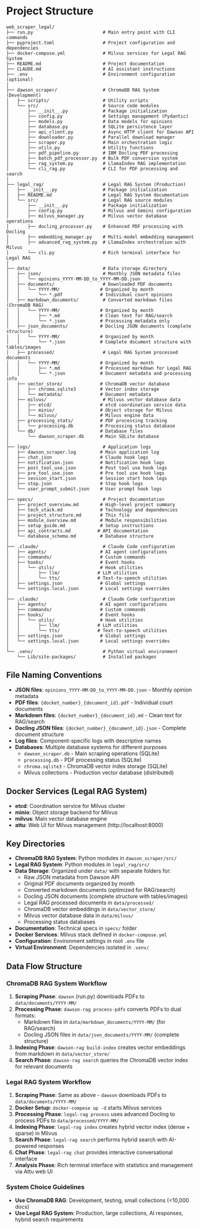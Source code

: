 # Project Structure

```
web_scraper_legal/
├── run.py                          # Main entry point with CLI commands
├── pyproject.toml                  # Project configuration and dependencies
├── docker-compose.yml              # Milvus services for Legal RAG System
├── README.md                       # Project documentation
├── CLAUDE.md                       # AI assistant instructions
├── .env                            # Environment configuration (optional)
│
├── dawson_scraper/                 # ChromaDB RAG System (Development)
│   ├── scripts/                    # Utility scripts
│   └── src/                        # Source code modules
│       ├── __init__.py             # Package initialization
│       ├── config.py               # Settings management (Pydantic)
│       ├── models.py               # Data models for opinions
│       ├── database.py             # SQLite persistence layer
│       ├── api_client.py           # Async HTTP client for Dawson API
│       ├── downloader.py           # Parallel download manager
│       ├── scraper.py              # Main orchestration logic
│       ├── utils.py                # Utility functions
│       ├── pdf_pipeline.py         # IBM Docling PDF processing
│       ├── batch_pdf_processor.py  # Bulk PDF conversion system
│       ├── rag_system.py           # LlamaIndex RAG implementation
│       └── cli_rag.py              # CLI for PDF processing and search
│
├── legal_rag/                      # Legal RAG System (Production)
│   ├── __init__.py                 # Package initialization
│   ├── README.md                   # Legal RAG System documentation
│   └── src/                        # Legal RAG source modules
│       ├── __init__.py             # Package initialization
│       ├── config.py               # Milvus and Gemini configuration
│       ├── milvus_manager.py       # Milvus vector database operations
│       ├── docling_processor.py    # Enhanced PDF processing with Docling
│       ├── embedding_manager.py    # Multi-model embedding management
│       ├── advanced_rag_system.py  # LlamaIndex orchestration with Milvus
│       └── cli.py                  # Rich terminal interface for Legal RAG
│
├── data/                           # Data storage directory
│   ├── json/                       # Monthly JSON metadata files
│   │   └── opinions_YYYY-MM-DD_to_YYYY-MM-DD.json
│   ├── documents/                  # Downloaded PDF documents
│   │   └── YYYY-MM/               # Organized by month
│   │       └── *.pdf              # Individual court opinions
│   ├── markdown_documents/         # Converted markdown files (ChromaDB RAG)
│   │   └── YYYY-MM/               # Organized by month
│   │       ├── *.md               # Clean text for RAG/search
│   │       └── *.json             # Processing metadata only
│   ├── json_documents/            # Docling JSON documents (complete structure)
│   │   └── YYYY-MM/               # Organized by month
│   │       └── *.json             # Complete document structure with tables/images
│   ├── processed/                  # Legal RAG System processed documents
│   │   └── YYYY-MM/               # Organized by month
│   │       ├── *.md               # Processed markdown for Legal RAG
│   │       └── *.json             # Document metadata and processing info
│   ├── vector_store/              # ChromaDB vector database
│   │   ├── chroma.sqlite3         # Vector index storage
│   │   └── metadata/              # Document metadata
│   ├── milvus/                     # Milvus vector database data
│   │   ├── etcd/                  # etcd coordination service data
│   │   ├── minio/                 # Object storage for Milvus
│   │   └── milvus/                # Milvus engine data
│   ├── processing_stats/          # PDF processing tracking
│   │   └── processing.db          # Processing status database
│   └── db/                        # Database files
│       └── dawson_scraper.db      # Main SQLite database
│
├── logs/                           # Application logs
│   ├── dawson_scraper.log         # Main application log
│   ├── chat.json                  # Claude hook logs
│   ├── notification.json          # Notification hook logs
│   ├── post_tool_use.json         # Post tool use hook logs
│   ├── pre_tool_use.json          # Pre tool use hook logs
│   ├── session_start.json         # Session start hook logs
│   ├── stop.json                  # Stop hook logs
│   └── user_prompt_submit.json    # User prompt hook logs
│
├── specs/                          # Project documentation
│   ├── project_overview.md        # High-level project summary
│   ├── tech_stack.md              # Technology and dependencies
│   ├── project_structure.md       # This file
│   ├── module_overview.md         # Module responsibilities
│   ├── setup_guide.md             # Setup instructions
│   ├── api_contracts.md          # API documentation
│   └── database_schema.md         # Database structure
│
├── .claude/                        # Claude Code configuration
│   ├── agents/                    # AI agent configurations
│   ├── commands/                  # Custom commands
│   ├── hooks/                     # Event hooks
│   │   └── utils/                 # Hook utilities
│   │       ├── llm/              # LLM utilities
│   │       └── tts/              # Text-to-speech utilities
│   ├── settings.json              # Global settings
│   └── settings.local.json        # Local settings overrides
│
├── .claude/                        # Claude Code configuration
│   ├── agents/                    # AI agent configurations
│   ├── commands/                  # Custom commands
│   ├── hooks/                     # Event hooks
│   │   └── utils/                 # Hook utilities
│   │       ├── llm/              # LLM utilities
│   │       └── tts/              # Text-to-speech utilities
│   ├── settings.json              # Global settings
│   └── settings.local.json        # Local settings overrides
│
└── .venv/                          # Python virtual environment
    └── Lib/site-packages/          # Installed packages
```

## File Naming Conventions

- **JSON files**: `opinions_YYYY-MM-DD_to_YYYY-MM-DD.json` - Monthly opinion metadata
- **PDF files**: `{docket_number}_{document_id}.pdf` - Individual court documents
- **Markdown files**: `{docket_number}_{document_id}.md` - Clean text for RAG/search
- **Docling JSON files**: `{docket_number}_{document_id}.json` - Complete document structure
- **Log files**: Component-specific logs with descriptive names
- **Databases**: Multiple database systems for different purposes
  - `dawson_scraper.db` - Main scraping operations (SQLite)
  - `processing.db` - PDF processing status (SQLite)
  - `chroma.sqlite3` - ChromaDB vector index storage (SQLite)
  - Milvus collections - Production vector database (distributed)

## Docker Services (Legal RAG System)

- **etcd**: Coordination service for Milvus cluster
- **minio**: Object storage backend for Milvus
- **milvus**: Main vector database engine
- **attu**: Web UI for Milvus management (http://localhost:8000)

## Key Directories

- **ChromaDB RAG System**: Python modules in `dawson_scraper/src/`
- **Legal RAG System**: Python modules in `legal_rag/src/`
- **Data Storage**: Organized under `data/` with separate folders for:
  - Raw JSON metadata from Dawson API
  - Original PDF documents organized by month
  - Converted markdown documents (optimized for RAG/search)
  - Docling JSON documents (complete structure with tables/images)
  - Legal RAG processed documents in `data/processed/`
  - ChromaDB vector embeddings in `data/vector_store/`
  - Milvus vector database data in `data/milvus/`
  - Processing status databases
- **Documentation**: Technical specs in `specs/` folder
- **Docker Services**: Milvus stack defined in `docker-compose.yml`
- **Configuration**: Environment settings in root `.env` file
- **Virtual Environment**: Dependencies isolated in `.venv/`

## Data Flow Structure

### ChromaDB RAG System Workflow
1. **Scraping Phase**: `dawson` (run.py) downloads PDFs to `data/documents/YYYY-MM/`
2. **Processing Phase**: `dawson-rag process-pdfs` converts PDFs to dual formats:
   - Markdown files in `data/markdown_documents/YYYY-MM/` (for RAG/search)
   - Docling JSON files in `data/json_documents/YYYY-MM/` (complete structure)
3. **Indexing Phase**: `dawson-rag build-index` creates vector embeddings from markdown in `data/vector_store/`
4. **Search Phase**: `dawson-rag search` queries the ChromaDB vector index for relevant documents

### Legal RAG System Workflow
1. **Scraping Phase**: Same as above - `dawson` downloads PDFs to `data/documents/YYYY-MM/`
2. **Docker Setup**: `docker-compose up -d` starts Milvus services
3. **Processing Phase**: `legal-rag process` uses advanced Docling to process PDFs to `data/processed/YYYY-MM/`
4. **Indexing Phase**: `legal-rag index` creates hybrid vector index (dense + sparse) in Milvus
5. **Search Phase**: `legal-rag search` performs hybrid search with AI-powered responses
6. **Chat Phase**: `legal-rag chat` provides interactive conversational interface
7. **Analysis Phase**: Rich terminal interface with statistics and management via Attu web UI

### System Choice Guidelines
- **Use ChromaDB RAG**: Development, testing, small collections (<10,000 docs)
- **Use Legal RAG System**: Production, large collections, AI responses, hybrid search requirements